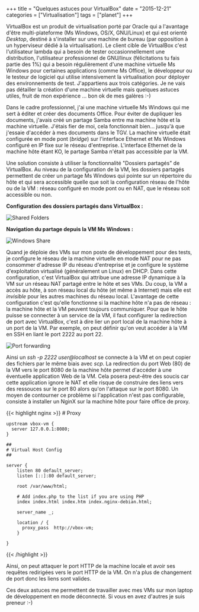 +++
title = "Quelques astuces pour VirtualBox"
date = "2015-12-21"
categories = ["Virtualisation"]
tags = ["planet"]
+++

VirtualBox est un produit de virtualisation porté par Oracle qui a l'avantage
d'être multi-plateforme (Ms Windows, OS/X, GNU/Linux) et qui est orienté
*Desktop*, destiné à s'installer sur une machine de bureau (par opposition à un
hyperviseur dédié à la virtualisation). Le client cible de VirtualBox c'est
l'utilisateur lambda qui a besoin de tester occasionnellement une distribution,
l'utilisateur professionnel de GNU/linux (félicitations tu fais partie des 1%)
qui a besoin régulièrement d'une machine virtuelle Ms Windows pour certaines
applications (comme Ms Office), le développeur ou le testeur de logiciel qui
utilise intensivement la virtualisation pour déployer des environnements de
test. J'appartiens aux trois catégories. Je ne vais pas détailler la création
d'une machine virtuelle mais quelques astuces utiles, fruit de mon expérience
... bon ok de mes galères :-)

Dans le cadre professionnel, j'ai une machine virtuelle Ms Windows qui me sert
à éditer et créer des documents Office. Pour éviter de dupliquer les documents,
j'avais créé un partage Samba entre ma machine hôte et la machine virtuelle.
J'étais fier de moi, cela fonctionnait bien... jusqu'à que j'essaie d'accéder à
mes documents dans le TGV. La machine virtuelle était configurée en mode pont
(*bridge*) sur l'interface Ethernet et Ms Windows configuré en IP fixe sur le
réseau d'entreprise. L'interface Ethernet de la machine hôte étant KO, le
partage Samba n'était pas accessible par la VM.

Une solution consiste à utiliser la fonctionnalité "Dossiers partagés" de
VirtualBox. Au niveau de la configuration de la VM, les dossiers partagés
permettent de créer un partage Ms Windows qui pointe sur un répertoire du hôte
et qui sera accessible quelle que soit la configuration réseau de l'hôte ou de
la VM : réseau configuré en mode pont ou en NAT, que le réseau soit accessible
ou non.

**Configuration des dossiers partagés dans VirtualBox :**

![Shared Folders](/images/2015/virtualbox-shared-folder.png "Shared Folders")

**Navigation du partage depuis la VM Ms Windows :**

![Windows Share](/images/2015/virtualbox-windows-explorer.png "Windows Share")


Quand je déploie des VMs sur mon poste de développement pour des tests, je
configure le réseau de la machine virtuelle en mode NAT pour ne pas consommer
d'adresse IP du réseau d'entreprise et je configure le système d'exploitation
virtualisé (généralement un Linux) en DHCP. Dans cette configuration, c'est
VirtualBox qui attribue une adresse IP dynamique à la VM sur un réseau NAT
partagé entre le hôte et ses VMs. Du coup, la VM a accès au hôte, à son réseau
local du hôte (et même à Internet) mais elle est *invisible*  pour les autres
machines du réseau local. L'avantage de cette configuration c'est qu'elle
fonctionne si la machine hôte n'a pas de réseau : la machine hôte et la VM
peuvent toujours communiquer. Pour que le hôte puisse se connecter à un service
de la VM, il faut configurer la redirection de port avec VirtualBox, c'est à
dire lier un port local de la machine hôte à un port de la VM. Par exemple, on
peut définir qu'on veut accéder à la VM en SSH en liant le port 2222 au port 22.

![Port forwarding](/images/2015/virtualbox-port-forwarding.png "Port forwarding")

Ainsi un *ssh -p 2222 user@localhost* se connecte à la VM et on peut copier des
fichiers par le même biais avec *scp*. La redirection du port Web (80) de la VM
vers le port 8080 de la machine hôte permet d'accéder à une éventuelle
application Web de la VM. Cela posera peut-être des soucis car cette application
ignore le NAT et elle risque de construire des liens vers des ressouces sur le
port 80 alors qu'on l'attaque sur le port 8080. Un moyen de contourner ce
problème si l'application n'est pas configurable, consiste à installer un NginX
sur la machine hôte pour faire office de proxy.

{{< highlight nginx >}}
    # Proxy

    upstream vbox-vm {
      server 127.0.0.1:8080;
    }

    ##
    # Virtual Host Config
    ##

    server {
        listen 80 default_server;
        listen [::]:80 default_server;

        root /var/www/html;

        # Add index.php to the list if you are using PHP
        index index.html index.htm index.nginx-debian.html;

        server_name _;

        location / {
          proxy_pass  http://vbox-vm;
        }

    }
{{< /highlight >}}

Ainsi, on peut attaquer le port HTTP de la machine locale et avoir ses requêtes
redirigées vers le port HTTP de la VM. On n'a plus de changement de port donc
les liens sont valides.

Ces deux astuces me permettent de travailler avec mes VMs sur mon laptop de
développement en mode déconnecté.  Si vous en avez d'autres je suis preneur :-)
